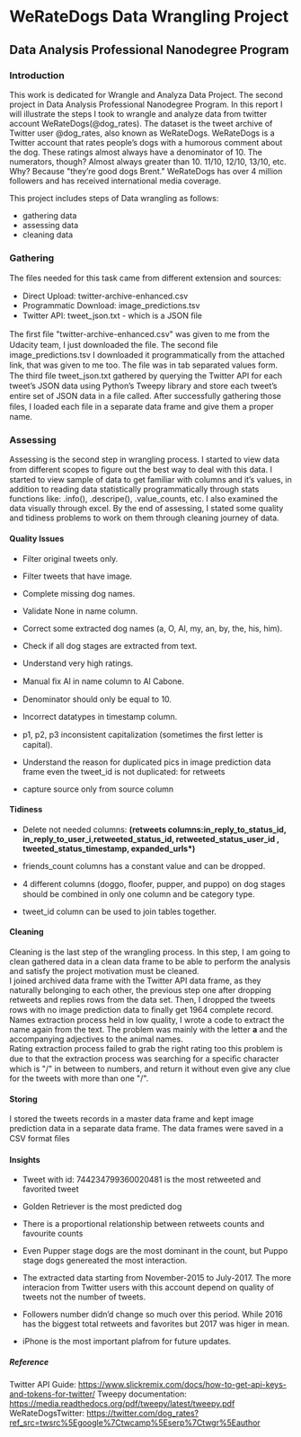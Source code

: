 
# WeRateDogs Data Wrangling Project

## Data Analysis Professional Nanodegree Program

### Introduction

This work is dedicated for Wrangle and Analyza Data Project. The second project in Data Analysis Professional Nanodegree Program. In this report I will illustrate the steps I took to wrangle and analyze data from twitter account WeRateDogs(@dog\_rates). The dataset is the tweet archive of Twitter user @dog\_rates, also known as WeRateDogs. WeRateDogs is a Twitter account that rates people’s dogs with a humorous comment about the dog. These ratings almost always have a denominator of 10. The numerators, though? Almost always greater than 10. 11/10, 12/10, 13/10, etc. Why? Because "they’re good dogs Brent." WeRateDogs has over 4 million followers and has received international media coverage.





This project includes steps of Data wrangling as follows:
- gathering data
- assessing data 
- cleaning data 



### Gathering

The ﬁles needed for this task came from different extension and sources:

- Direct Upload: twitter-archive-enhanced.csv
- Programmatic Download: image\_predictions.tsv
- Twitter API: tweet\_json.txt - which is a JSON ﬁle

The ﬁrst ﬁle "twitter-archive-enhanced.csv" was given to me from the Udacity team, I just downloaded the ﬁle. The second ﬁle image\_predictions.tsv I downloaded it programmatically from the attached link, that was given to me too. The ﬁle was in tab separated values form. The third ﬁle tweet\_json.txt gathered by querying the Twitter API for each tweet’s JSON data using Python’s Tweepy library and store each tweet’s entire set of JSON data in a ﬁle called. After successfully gathering those ﬁles, I loaded each ﬁle in a separate data frame and give them a proper name.

### Assessing

Assessing is the second step in wrangling process. I started to view data from different scopes to ﬁgure out the best way to deal with this data. I started to view sample of data to get familiar with columns and it’s values, in addition to reading data statistically programmatically through stats functions like: .info(), .descripe(), .value\_counts, etc. I also examined the data visually through excel. By the end of assessing, I stated some quality and tidiness problems to work on them through cleaning journey of data.

#### Quality Issues

- Filter original tweets only.

- Filter tweets that have image.

- Complete missing dog names.

- Validate None in name column.

- Correct some extracted dog names (a, O, Al, my, an, by, the, his, him).

- Check if all dog stages are extracted from text.

- Understand very high ratings.

- Manual ﬁx Al in name column to Al Cabone.

- Denominator should only be equal to 10.

- Incorrect datatypes in timestamp column.

- p1, p2, p3 inconsistent capitalization (sometimes the ﬁrst letter is capital).

- Understand the reason for duplicated pics in image prediction data frame even the tweet\_id is not duplicated: for retweets

- capture source only from source column

#### Tidiness

- Delete not needed columns: 
 **(retweets columns:in\_reply\_to\_status\_id, in\_reply\_to\_user\_i,retweeted\_status\_id, retweeted\_status\_user\_id , tweeted\_status\_timestamp, expanded\_urls\*)**

- friends\_count columns has a constant value and can be dropped.

- 4 different columns (doggo, ﬂoofer, pupper, and puppo) on dog stages should be combined in only one column and be category type.

- tweet\_id column can be used to join tables together.

#### Cleaning

Cleaning is the last step of the wrangling process. In this step, I am going to clean gathered data in a clean data frame to be able to perform the analysis and satisfy the project motivation must be cleaned.
</br>
I joined archived data frame with the Twitter API data frame, as they naturally belonging to each other, the previous step one after dropping retweets and replies rows from the data set. Then, I dropped the tweets rows with no image prediction data to ﬁnally get 1964 complete record.
</br>
Names extraction process held in low quality, I wrote a code to extract the name again from the text. The problem was mainly with the letter **a** and the accompanying adjectives to the animal names.
</br>
Rating extraction process failed to grab the right rating too this problem is due to that the extraction process was searching for a speciﬁc character which is "/" in between to numbers, and return it without even give any clue for the tweets with more than one "/".

#### Storing

I stored the tweets records in a master data frame and kept image prediction data in a separate data frame. The data frames were saved in a CSV format ﬁles

#### Insights

- Tweet with id: 744234799360020481 is the most retweeted and favorited tweet

- Golden Retriever is the most predicted dog

- There is a proportional relationship between retweets counts and favourite counts

- Even Pupper stage dogs are the most dominant in the count, but Puppo stage dogs genereated the most interaction.

- The extracted data starting from November-2015 to July-2017. The more interacion from Twitter users with this account depend on quality of tweets not the number of tweets. 

- Followers number didn’d change so much over this period. While 2016 has the biggest total retweets and favorites but 2017 was higer in mean.

- iPhone is the most important plafrom for future updates.












##### Reference

Twitter API Guide: 
<https://www.slickremix.com/docs/how-to-get-api-keys-and-tokens-for-twitter/>
Tweepy documentation: <https://media.readthedocs.org/pdf/tweepy/latest/tweepy.pdf>
WeRateDogsTwitter: <https://twitter.com/dog_rates?ref_src=twsrc%5Egoogle%7Ctwcamp%5Eserp%7Ctwgr%5Eauthor>


